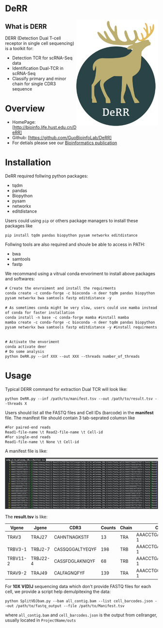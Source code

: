 # DeRR

<img src='DEERR_logo.png' align='right' height=350>

## What is **DERR**

DERR (Detection Dual T-cell receptor in single cell sequencing) is a toolkit for:

- Detection TCR for scRNA-Seq data
- Identification Dual-TCR  in scRNA-Seq
- Classify primary and minor chain for single CDR3 sequence

# Overview

- HomePage: [http://bioinfo.life.hust.edu.cn/DeRR]
- Github: [https://github.com/GuoBioinfoLab/DeRR]
- For detials please see our [Bioinformatics publication](!https://doi.org/10.1093/bioinformatics/btaa432)

# Installation

DeRR required follwing python packages:

* tqdm
* pandas 
* Biopython
* pysam
* networkx
* editdistance

Users could using `pip` or others package managers to install these packages like

```
pip install tqdm pandas biopython pysam networkx editdistance
```

Follwing tools are also required and shoule be able to access in PATH:

* bwa
* samtools
* fastp

We recommand using a vitrual conda envoriment to install above packages and softwares:

```Shell
# Create the envroiment and install the requirments
conda create -c conda-forge -c bioconda -n deer tqdm pandas biopython pysam networkx bwa samtools fastp editdistance -y

# As sometimes conda might be very slow, users could use mamba instead of conda for faster installation
conda install -n base -c conda-forge mamba #install mamba
mamba create -c conda-forge -c bioconda -n deer tqdm pandas biopython pysam networkx bwa samtools fastp editdistance -y #install requirments


# Activate the envoriment
conda activate deer
# Do some analysis
python DeRR.py --inf XXX --out XXX --threads number_of_threads
```


# Usage

Typical DERR command for extraction Dual TCR will look like:

```Shell
python DeRR.py --inf /path/to/manifest.tsv --out /path/to/result.tsv --threads X
```

Users should list all the FASTQ files and Cell IDs (barcode) in the **manifest** file. The manifest file should contain 3 tab-seprated columsn like

```
#For paired-end reads
Read1-file-name \t Read2-file-name \t Cell-id
#For single-end reads
Read1-file-name \t None \t Cell-id
```

A  manifest file is like:

![](Manifest.png)

The **result.tsv** is like:

| Vgene    | Jgene    | CDR3            | Counts | Chain | CellId             |
| -------- | -------- | --------------- | ------ | ----- | ------------------ |
| TRAV3    | TRAJ27   | CAHNTNAGKSTF    | 13     | TRA   | AAACCTGAGATCCTGT-1 |
| TRBV3-1  | TRBJ2-7  | CASSQGGALTYEQYF | 198    | TRB   | AAACCTGAGCGATAGC-1 |
| TRBV11-2 | TRBJ22-4 | CASSFDGLAKNIQYF | 68     | TRB   | AAACCTGAGGAGTCTG-1 |
| TRAV9-2  | TRAJ49   | CALFAGNQFYF     | 139    | TRA   | AAACCTGCATCTGGTA-1 |



For **10X V(D)J** sequencing data which don't provide FASTQ files for each cell, we provide a script help demulpitexing the data:

```
python SplitVDJbam.py --bam all_contig.bam --list cell_barcodes.json --out /path/to/fastq_output --file /path/to/Manifest.tsv
```
where `all_contig.bam` and `cell_barcodes.json` is the output from cellranger, usually located in `ProjectName/outs`



